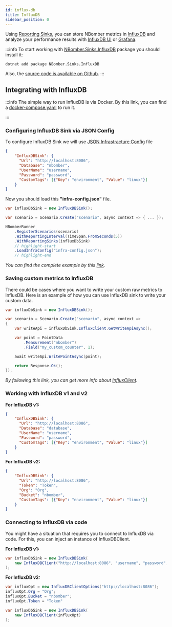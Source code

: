 ```yaml
---
id: influx-db
title: InfluxDB
sidebar_position: 0
---
```


Using [Reporting Sinks](../nbomber/reporting-sinks), you can store NBomber metrics in [InfluxDB](https://www.influxdata.com/) and analyze your performance results with [InfluxDB UI](https://docs.influxdata.com/influxdb/v2/visualize-data/) or [Grafana](https://grafana.com/).

:::info
To start working with [NBomber.Sinks.InfluxDB](https://www.nuget.org/packages/NBomber.Sinks.InfluxDB) package you should install it:

```code
dotnet add package NBomber.Sinks.InfluxDB
```

Also, the [source code is available on Github](https://github.com/PragmaticFlow/NBomber.Sinks.InfluxDB).
:::

## Integrating with InfluxDB

:::info
The simple way to run InfluxDB is via Docker. By this link, you can find a [docker-compose.yaml](https://github.com/PragmaticFlow/NBomber/blob/dev/examples/Demo/Features/RealtimeReporting/InfluxDB/docker-compose.yaml) to run it.

:::

### Configuring InfluxDB Sink via JSON Config

To configure InfluxDB Sink we will use [JSON Infrastracture Config](../nbomber/json-config#json-infrastracture-config) file

```json title="infra-config.json"
{
    "InfluxDBSink": {
      "Url": "http://localhost:8086",
      "Database": "nbomber",
      "UserName": "username",
      "Password": "password",      
      "CustomTags": [{"Key": "environment", "Value": "linux"}]
    }
}
```

Now you should load this **"infra-config.json"** file.

```csharp
var influxDbSink = new InfluxDBSink();

var scenario = Scenario.Create("scenario", async context => { ... });

NBomberRunner
    .RegisterScenarios(scenario)    
    .WithReportingInterval(TimeSpan.FromSeconds(5))
    .WithReportingSinks(influxDbSink)
    // highlight-start
    .LoadInfraConfig("infra-config.json");
    // highlight-end
```

*You can find the complete example by this [link](https://github.com/PragmaticFlow/NBomber/tree/dev/examples/Demo/Features/RealtimeReporting/InfluxDB).*

### Saving custom metrics to InfluxDB

There could be cases where you want to write your custom raw metrics to InfluxDB. Here is an example of how you can use InfluxDB sink to write your custom data.

```csharp
var influxDbSink = new InfluxDBSink();

var scenario = Scenario.Create("scenario", async context =>
{    
    var writeApi = influxDbSink.InfluxClient.GetWriteApiAsync();

    var point = PointData
        .Measurement("nbomber")
        .Field("my_custom_counter", 1);

    await writeApi.WritePointAsync(point);

    return Response.Ok();
});
```

*By following this link, you can get more info about [InfluxClient](https://github.com/influxdata/influxdb-client-csharp).*

### Working with InfluxDB v1 and v2

**For InfluxDB v1:**
```json title="infra-config.json"
{
    "InfluxDBSink": {
      "Url": "http://localhost:8086",
      "Database": "database",
      "UserName": "username",
      "Password": "password",      
      "CustomTags": [{"Key": "environment", "Value": "linux"}]
    }
}
```

**For InfluxDB v2:**
```json title="infra-config.json"
{
    "InfluxDBSink": {
      "Url": "http://localhost:8086",
      "Token": "Token",
      "Org": "Org",
      "Bucket": "nbomber",
      "CustomTags": [{"Key": "environment", "Value": "linux"}]
    }
}
```

### Connecting to InfluxDB via code

You might have a situation that requires you to connect to InfluxDB via code. For this, you can inject an instance of InfluxDBClient.

**For InfluxDB v1:**
```csharp
var influxDbSink = new InfluxDBSink(
    new InfluxDBClient("http://localhost:8086", "username", "password", "database", retentionPolicy: "autogen")
);
```

**For InfluxDB v2:**
```csharp
var influxOpt = new InfluxDBClientOptions("http://localhost:8086");
influxOpt.Org = "Org";
influxOpt.Bucket = "nbomber";
influxOpt.Token = "Token"

var influxDbSink = new InfluxDBSink(
    new InfluxDBClient(influxOpt)
);
```